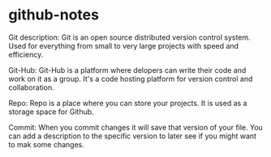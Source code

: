 # github-notes

Git description: Git is an open source distributed version control system. Used for everything from small to very large projects with speed and efficiency.


Git-Hub: Git-Hub is a platform where delopers can write their code and work on it as a group. It's a code hosting platform for version control and collaboration.


Repo: Repo is a place where you can store your projects. It is used as a storage space for Github.


Commit: When you commit changes it will save that version of your file. You can add a description to the specific version to later see if you might want to mak some changes. 



